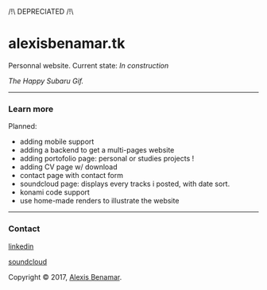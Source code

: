 /!\ DEPRECIATED /!\

# alexisbenamar.tk
Personnal website.
Current state: _In construction_

_The Happy Subaru Gif._

---

### Learn more

Planned:
* adding mobile support
* adding a backend to get a multi-pages website
* adding portofolio page: personal or studies projects !
* adding CV page w/ download
* contact page with contact form
* soundcloud page:  displays every tracks i posted, with date sort.
* konami code support
* use home-made renders to illustrate the website



---

### Contact

[linkedin](https://www.linkedin.com/in/alexisbenamar)

[soundcloud](https://soundcloud.com/kmrd-cacti)

Copyright © 2017, [Alexis Benamar](http://alexisbenamar.tk).
